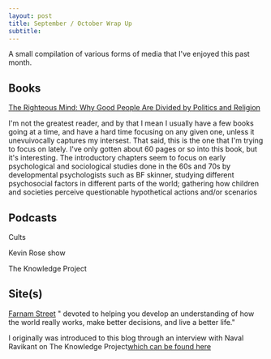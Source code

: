 ```yaml
---
layout: post
title: September / October Wrap Up
subtitle: 
---
```


A small compilation of various forms of media that I've enjoyed this past month.

## Books

[The Righteous Mind: Why Good People Are Divided by Politics and Religion](https://www.amazon.com/Righteous-Mind-Divided-Politics-Religion/dp/0307455777)

I'm not the greatest reader, and by that I mean I usually have a few books going at a time, and have a hard time focusing on any given one, unless it unevuivocally captures my intersest.  That said,  this is the one that I'm trying to focus on lately.  I've only gotten about 60 pages or so into this book, but it's interesting.  The introductory chapters seem to focus on early psychological and sociological studies done in the 60s and 70s by developmental psychologists such as BF skinner, studying different psychosocial factors in different parts of the world; gathering how children and societies perceive questionable hypothetical actions and/or scenarios 

## Podcasts

Cults

Kevin Rose show

The Knowledge Project

## Site(s)

[Farnam Street](https://www.farnamstreetblog.com/)
" devoted to helping you develop an understanding of how the world really works, make better decisions, and live a better life."

I originally was introduced to this blog through an interview with Naval Ravikant on The Knowledge Project[which can be found here](https://www.farnamstreetblog.com/wp-content/uploads/2017/02/Naval-Ravikant-TKP.pdf)

